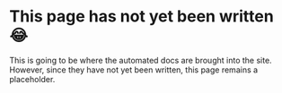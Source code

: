 # This page has not yet been written 😂

This is going to be where the automated docs are brought into the site.
However, since they have not yet been written, this page remains a placeholder.